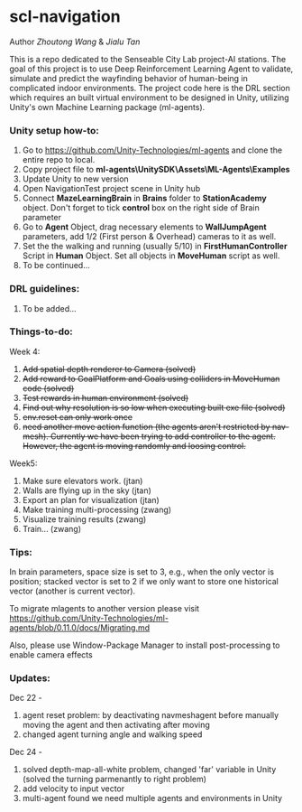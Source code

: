 # scl-navigation

Author *Zhoutong Wang*  & *Jialu Tan*

This is a repo dedicated to the Senseable City Lab project-AI stations. The goal of this project is to use Deep Reinforcement Learning Agent to validate, simulate and predict the wayfinding behavior of human-being in complicated indoor environments. The project code here is the DRL section which requires an built virtual environment to be designed in Unity, utilizing Unity's own Machine Learning package (ml-agents).

### Unity setup how-to:
1. Go to https://github.com/Unity-Technologies/ml-agents and clone the entire repo to local. 
2. Copy project file to **ml-agents\UnitySDK\Assets\ML-Agents\Examples**
3. Update Unity to new version
4. Open NavigationTest project scene in Unity hub
5. Connect **MazeLearningBrain** in **Brains** folder  to **StationAcademy** object. Don't forget to tick **control** box on the right side of Brain parameter
6. Go to **Agent** Object, drag necessary elements to **WallJumpAgent** parameters, add 1/2 (First person & Overhead) cameras to it as well. 
7. Set the the walking and running (usually 5/10) in **FirstHumanController** Script in **Human** Object. Set all objects in **MoveHuman** script as well. 
8. To be continued...

### DRL guidelines:
1. To be added...

### Things-to-do:

Week 4:
1. ~~Add spatial depth renderer to Camera (solved)~~
2. ~~Add reward to GoalPlatform and Goals using colliders in MoveHuman code (solved)~~
3. ~~Test rewards in human environment (solved)~~
4. ~~Find out why resolution is so low when executing built exe file (solved)~~
5. ~~env.reset can only work once~~
6. ~~need another move action function (the agents aren't restricted by nav-mesh). Currently we have been trying to add controller to the agent. However, the agent is moving randomly and loosing control.~~

Week5:
1. Make sure elevators work. (jtan)
2. Walls are flying up in the sky (jtan)
3. Export an plan for visualization (jtan)
4. Make training multi-processing (zwang)
5. Visualize training results (zwang)
6. Train... (zwang)

### Tips:
In brain parameters, space size is set to 3, e.g., when the only vector is position; stacked vector is set to 2 if we only want to store one historical vector (another is current vector).

To migrate mlagents to another version please visit https://github.com/Unity-Technologies/ml-agents/blob/0.11.0/docs/Migrating.md

Also, please use Window-Package Manager to install post-processing to enable camera effects


### Updates:
Dec 22 -
  1. agent reset problem: by deactivating navmeshagent before manually moving the agent and then activating after moving
  2. changed agent turning angle and walking speed

Dec 24 - 
  1. solved depth-map-all-white problem, changed 'far' variable in Unity (solved the turning parmenantly to right problem)
  2. add velocity to input vector
  3. multi-agent found we need multiple agents and environments in Unity
